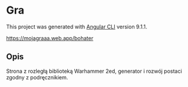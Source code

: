 # Gra

This project was generated with [Angular CLI](https://github.com/angular/angular-cli) version 9.1.1.

https://mojagraaa.web.app/bohater

## Opis

Strona z rozległą biblioteką Warhammer 2ed, generator i rozwój postaci zgodny z podręcznikiem.

